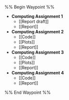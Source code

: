%% Begin Waypoint %%
- **Computing Assignment 1**
	- [[Report draft]]
	- [[Report]]
- **Computing Assignment 2**
	- [[Code]]
	- [[Plots]]
	- [[Report]]
- **Computing Assignment 3**
	- [[Code]]
	- [[Plots]]
	- [[Report]]
- **Computing Assignment 4**
	- [[Code]]
	- [[Report]]

%% End Waypoint %%
